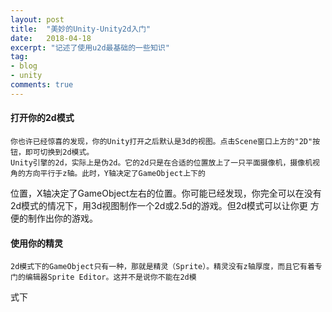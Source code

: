 ```yaml
---
layout: post
title:  "美妙的Unity-Unity2d入门"
date:   2018-04-18
excerpt: "记述了使用u2d最基础的一些知识"
tag:
- blog
- unity
comments: true
---
```

#### 打开你的2d模式

    你也许已经惊喜的发现，你的Unity打开之后默认是3d的视图。点击Scene窗口上方的"2D"按钮，即可切换到2d模式。
    Unity引擎的2d，实际上是伪2d。它的2d只是在合适的位置放上了一只平面摄像机，摄像机视角的方向平行于z轴。此时，Y轴决定了GameObject上下的
位置，X轴决定了GameObject左右的位置。你可能已经发现，你完全可以在没有2d模式的情况下，用3d视图制作一个2d或2.5d的游戏。但2d模式可以让你更
方便的制作出你的游戏。

#### 使用你的精灵

    2d模式下的GameObject只有一种，那就是精灵（Sprite）。精灵没有z轴厚度，而且它有着专门的编辑器Sprite Editor。这并不是说你不能在2d模
式下


